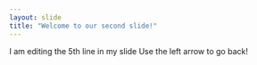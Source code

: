 ```yaml
---
layout: slide
title: "Welcome to our second slide!"
---
```

I am editing the 5th line in my slide
Use the left arrow to go back!
